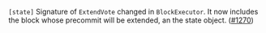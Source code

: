 `[state]` Signature of `ExtendVote` changed in `BlockExecutor`.
 It now includes the block whose precommit will be extended, an the state object.
([\#1270](https://github.com/cometbft/cometbft/pull/1270))